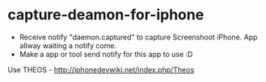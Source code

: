 # capture-deamon-for-iphone
- Receive notify "daemon.captured" to capture Screenshoot iPhone. App allway waiting a notify come.
- Make a app or tool send notify for this app to use :D 

Use THEOS - http://iphonedevwiki.net/index.php/Theos
